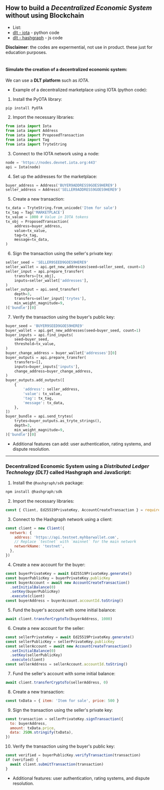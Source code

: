 ## How to build a *Decentralized Economic System* without using Blockchain

- List:
- [dlt - iota](https://github.com/mosi-sol/shell/blob/main/Decentralized%20Economic%20System%20-%20non%20Blockchain/readme.md#simulate-the-creation-of-a-decentralized-economic-system) - python code
- [dlt - hashgraph](https://github.com/mosi-sol/shell/blob/main/Decentralized%20Economic%20System%20-%20non%20Blockchain/readme.md#decentralized-economic-system-using-a-distributed-ledger-technology-dlt-called-hashgraph-and-javascript) - js code

**Disclaimer**: the codes are expermential, not use in product. these just for education purposes.

#

#### Simulate the creation of a decentralized economic system:
We can use a **DLT platform** such as *IOTA*.
- Example of a decentralized marketplace using IOTA (python code):

1. Install the PyOTA library:

```python
pip install PyOTA
```

2. Import the necessary libraries:

```python
from iota import Iota
from iota import Address
from iota import ProposedTransaction
from iota import Tag
from iota import TryteString
```

3. Connect to the IOTA network using a node:

```python
node = 'https://nodes.devnet.iota.org:443'
api = Iota(node)
```

4. Set up the addresses for the marketplace:

```python
buyer_address = Address('BUYER9ADDRESS9GOES9HERE9')
seller_address = Address('SELLER9ADDRESS9GOES9HERE9')
```

5. Create a new transaction:

```python
tx_data = TryteString.from_unicode('Item for sale')
tx_tag = Tag('MARKETPLACE')
tx_value = 1000 # Value in IOTA tokens
tx_obj = ProposedTransaction(
    address=buyer_address,
    value=tx_value,
    tag=tx_tag,
    message=tx_data,
)
```

6. Sign the transaction using the seller's private key:

```python
seller_seed = 'SELLER9SEED9GOES9HERE9'
seller_wallet = api.get_new_addresses(seed=seller_seed, count=1)
seller_input = api.prepare_transfer(
    transfers=[tx_obj],
    inputs=seller_wallet['addresses'],
)
seller_output = api.send_transfer(
    depth=3,
    transfers=seller_input['trytes'],
    min_weight_magnitude=9,
)['bundle'][0]
```

7. Verify the transaction using the buyer's public key:

```python
buyer_seed = 'BUYER9SEED9GOES9HERE9'
buyer_wallet = api.get_new_addresses(seed=buyer_seed, count=1)
buyer_inputs = api.find_inputs(
    seed=buyer_seed,
    threshold=tx_value,
)
buyer_change_address = buyer_wallet['addresses'][0]
buyer_outputs = api.prepare_transfer(
    transfers=[],
    inputs=buyer_inputs['inputs'],
    change_address=buyer_change_address,
)
buyer_outputs.add_outputs([
    {
        'address': seller_address,
        'value': tx_value,
        'tag': tx_tag,
        'message': tx_data,
    },
])
buyer_bundle = api.send_trytes(
    trytes=buyer_outputs.as_tryte_strings(),
    depth=3,
    min_weight_magnitude=9,
)['bundle'][0]
```

- Additional features can add: user authentication, rating systems, and dispute resolution.

---

### Decentralized Economic System using a *Distributed Ledger Technology (DLT)* called Hashgraph and JavaScript:

1. Install the `@hashgraph/sdk` package:

```javascript
npm install @hashgraph/sdk
```

2. Import the necessary libraries:

```javascript
const { Client, Ed25519PrivateKey, AccountCreateTransaction } = require('@hashgraph/sdk')
```

3. Connect to the Hashgraph network using a client:

```javascript
const client = new Client({
  network: {
    address: 'https://api.testnet.myhbarwallet.com',
    // Replace `testnet` with `mainnet` for the main network
    networkName: 'testnet',
  },
})
```

4. Create a new account for the buyer:

```javascript
const buyerPrivateKey = await Ed25519PrivateKey.generate()
const buyerPublicKey = buyerPrivateKey.publicKey
const buyerAccount = await new AccountCreateTransaction()
  .setInitialBalance(0)
  .setKey(buyerPublicKey)
  .execute(client)
const buyerAddress = buyerAccount.accountId.toString()
```

5. Fund the buyer's account with some initial balance:

```javascript
await client.transferCryptoTo(buyerAddress, 1000)
```

6. Create a new account for the seller:

```javascript
const sellerPrivateKey = await Ed25519PrivateKey.generate()
const sellerPublicKey = sellerPrivateKey.publicKey
const sellerAccount = await new AccountCreateTransaction()
  .setInitialBalance(0)
  .setKey(sellerPublicKey)
  .execute(client)
const sellerAddress = sellerAccount.accountId.toString()
```

7. Fund the seller's account with some initial balance:

```javascript
await client.transferCryptoTo(sellerAddress, 0)
```

8. Create a new transaction:

```javascript
const txData = { item: 'Item for sale', price: 500 }
```

9. Sign the transaction using the seller's private key:

```javascript
const transaction = sellerPrivateKey.signTransaction({
  to: buyerAddress,
  amount: txData.price,
  data: JSON.stringify(txData),
})
```

10. Verify the transaction using the buyer's public key:

```javascript
const verified = buyerPublicKey.verifyTransaction(transaction)
if (verified) {
  await client.submitTransaction(transaction)
}
```

- Additional features: user authentication, rating systems, and dispute resolution.
